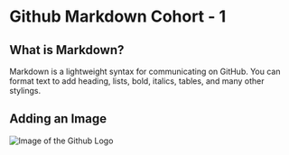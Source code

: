 # Github Markdown Cohort - 1

## What is Markdown?
Markdown is a lightweight syntax for communicating on GitHub. You can format text to add heading, lists, bold, italics, tables, and many other stylings.

## Adding an Image
![Image of the Github Logo](https://th.bing.com/th/id/OIP.8SVgggxQcO5L6Dw_61ac4QHaEK?rs=1&pid=ImgDetMain)

